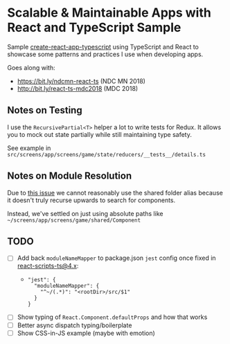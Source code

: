 # Scalable & Maintainable Apps with React and TypeScript Sample

Sample [create-react-app-typescript](https://github.com/wmonk/create-react-app-typescript) using TypeScript and React to showcase some patterns and practices I use when developing apps.

Goes along with:

- https://bit.ly/ndcmn-react-ts (NDC MN 2018)
- http://bit.ly/react-ts-mdc2018 (MDC 2018)

## Notes on Testing

I use the `RecursivePartial<T>` helper a lot to write tests for Redux. It allows you to mock out state partially while still maintaining type safety.

See example in `src/screens/app/screens/game/state/reducers/__tests__/details.ts`

## Notes on Module Resolution

Due to [this issue](https://github.com/Microsoft/TypeScript/issues/10649) we cannot reasonably use the shared folder alias because it doesn't truly recurse upwards to search for components.

Instead, we've settled on just using absolute paths like `~/screens/app/screens/game/shared/Component`

## TODO

- [ ] Add back `moduleNameMapper` to package.json `jest` config once fixed in react-scripts-ts@4.x:
  - ```
    "jest": {
      "moduleNameMapper": {
        "^~/(.*)": "<rootDir>/src/$1"
      }
    }
    ```
- [ ] Show typing of `React.Component.defaultProps` and how that works
- [ ] Better async dispatch typing/boilerplate
- [ ] Show CSS-in-JS example (maybe with emotion)
